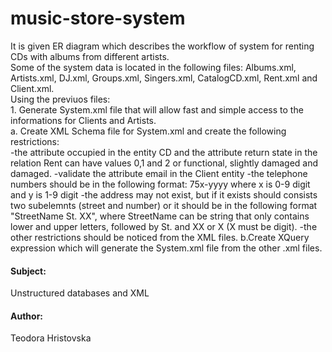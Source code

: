 # music-store-system
It is given ER diagram which describes the workflow of system for renting CDs with albums from different artists.  
Some of the system data is located in the following files: Albums.xml, Artists.xml, DJ.xml, Groups.xml, Singers.xml, CatalogCD.xml, Rent.xml and Client.xml.  
Using the previuos files:  
	1. Generate System.xml file that will allow fast and simple access to the informations for Clients and Artists.  
	 a. Create XML Schema file for System.xml and create the following restrictions:  
		-the attribute occupied in the entity CD and the attribute return state in the relation Rent can have values 0,1 and 2 or functional, slightly damaged and damaged.
		-validate the attribute email in the Client entity 
		-the telephone numbers should be in the following format: 75x-yyyy where x is 0-9 digit and y is 1-9 digit
		-the address may not exist, but if it exists should consists two subelemnts (street and number) 
		or it should be in the following format "StreetName St. XX", where StreetName can be string that only contains lower and upper letters, 
		followed by St. and XX or X (X must be digit).
		-the other restrictions should be noticed from the XML files.
	b.Create XQuery expression which will generate the System.xml file from the other .xml files.
	

#### Subject:
Unstructured databases and XML

#### Author:
Teodora Hristovska
